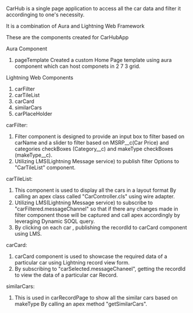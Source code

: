 CarHub is a single page application to access all the car data and filter it accordinging to one's necessity.

It is a combination of Aura and Lightning Web Framework

These are the components created for CarHubApp

Aura Component
1) pageTemplate
Created a custom Home Page template using aura component which can host componets in 2 7 3 grid.


Lightning Web Components
1) carFilter
2) carTileList
3) carCard
4) similarCars
5) carPlaceHolder

carFilter:
1) Filter component is designed to provide an input box to filter based on carName and a slider to filter based on MSRP__c(Car Price) and categories checkBoxes (Category__c) and makeType checkBoxes (makeType__c).
2) Utilizing LMS(Lightning Message service) to publish filter Options to "CarTileList" component.

carTileList:
1) This component is used to display all the cars in a layout format By calling an apex class called "CarController.cls" using wire adapter.
2) Utilizing LMS(Lightning Message service) to subscribe to "carFiltered.messageChannel" so that if there any changes made in filter component those will be captured and call apex accordingly by leveraging Dynamic SOQL query.
3) By clicking on each car , publishing the recordId to carCard component using LMS.

carCard:
1) carCard component is used to showcase the required data of a particular car using Lightning record view form.
2) By subscribing to "carSelected.messageChaneel", getting the recordId to view the data of a particular car Record.

similarCars:
1) This is used in carRecordPage to show all the similar cars based on makeType By calling an apex method "getSimilarCars".